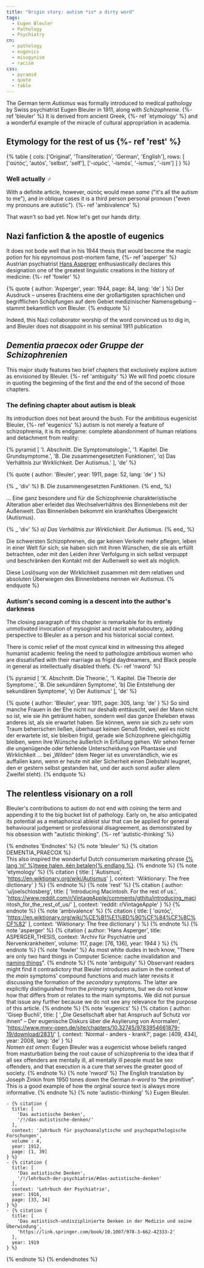 ```yaml
---
title: "Origin story: autism *is* a dirty word"
tags:
  - Eugen Bleuler
  - Pathology
  - Psychiatry
cn:
  - pathology
  - eugenics
  - misogynism
  - racism
css:
  - pyramid
  - quote
  - table
---
```


The German term *Autismus* was formally introduced to medical pathology by Swiss psychiatrist Eugen Bleuler in 1911, along with *Schizophrenie*.
{%- ref 'bleuler' %} 
It is derived from ancient Greek,
{%- ref 'etymology' %}
and a wonderful example of the miracle of cultural appropriation in academia.

## Etymology for the rest of us {%- ref 'rest' %}

{% table {
  cols: ['Original', 'Transliteration', 'German', 'English'],
  rows: [
    ['αὐτός', 'autós', 'selbst', 'self'],
    ['-ισμός', '-ismós', '-ismus', '-ism']
  ]
} %}

### Well actually ♂️ <!-- mansplaining -->

With a definite article, however, αὐτός would mean *same* ("it's all the autism to me"), and in oblique cases it is a third person personal pronoun ("even my pronouns are autistic").
{%- ref 'ambivalence' %}

That wasn't so bad yet. Now let's get our hands dirty.

## Nazi fanfiction & the apostle of eugenics <!-- fanfiction -->

It does not bode well that in his 1944 thesis that would become the magic potion for his epynomous post-mortem fame,
{%- ref 'asperger' %}
Austrian psychiatrist [Hans Asperger](/@hans-asperger/) enthusiastically declares this designation one of the greatest linguistic creations in the history of medicine:
{%- ref 'fowler' %}

{% quote {
  author: 'Asperger',
  year: 1944,
  page: 84,
  lang: 'de'
} %}
Der Ausdruck – unseres Erachtens eine der großartigsten sprachlichen und begrifflichen Schöpfungen auf dem Gebiet medizinischer Namensgebung – stammt bekanntlich von Bleuler.
{% endquote %}

Indeed, this Nazi collaborator worship of the word convinced us to dig in, and Bleuler does not disappoint in his seminal 1911 publication

## *Dementia praecox oder Gruppe der Schizophrenien* <!-- de dementia-praecox -->

This major study features two brief chapters that exclusively explore autism as envisioned by Bleuler.
{%- ref 'ambiguity' %}
We will find poetic closure in quoting the beginning of the first and the end of the second of those chapters.

### The defining chapter about autism is bleak <!-- main-symptoms -->

Its introduction does not beat around the bush. 
For the ambitious eugenicist Bleuler, 
{%- ref 'eugenics' %}
autism is not merely a feature of schizophrenia, it is its endgame: complete abandonment of human relations and detachment from reality:

{% pyramid [
  'I. Abschnitt. Die Symptomatologie.',
  '1. Kapitel. Die Grundsymptome.',
  'B. Die zusammengesetzten Funktionen',
  'α) Das Verhältnis zur Wirklichkeit. Der Autismus.'
], 'de' %}

{% quote {
  author: 'Bleuler',
  year: 1911,
  page: 52,
  lang: 'de'
} %}

  {% _ 'div' %}
    B. Die zusammengesetzten Funktionen.
  {% end_ %}

  ... Eine ganz besondere und für die Schizophrenie charakteristische Alteration aber erleidet das Wechselverhältnis des Binnenlebens mit der Außenwelt. Das Binnenleben bekommt ein krankhaftes Übergewicht (Autismus).

  {% _ 'div' %}
    *α) Das Verhältnis zur Wirklichkeit. Der Autismus.*
  {% end_ %}

  Die schwersten Schizophrenen, die gar keinen Verkehr mehr pflegen, leben in einer Welt für sich; sie haben sich mit ihren Wünschen, die sie als erfüllt betrachten, oder mit den Leiden ihrer Verfolgung in sich selbst verpuppt und beschränken den Kontakt mit der Außenwelt so weit als möglich. 

  Diese Loslösung von der Wirklichkeit zusammen mit dem relativen und absoluten Überwiegen des Binnenlebens nennen wir Autismus. 
{% endquote %}

### Autism's second coming is a descent into the author's darkness <!-- secondary-symptoms -->

The closing paragraph of this chapter is remarkable for its entirely unmotivated invocation of mysoginist and racist whataboutery, adding perspective to Bleuler as a person and his historical social context.

There is comic relief of the most cynical kind in witnessing this alleged humanist academic feeling the need to pathologize ambitious women who are dissatisfied with their marriage as frigid daydreamers, and Black people in general as intellectually disabled thiefs.
{%- ref 'nword' %}

{% pyramid [
  'X. Abschnitt. Die Theorie.',
  '1. Kapitel. Die Theorie der Symptome.',
  'B. Die sekundären Symptome',
  'b) Die Entstehung der sekundären Symptome',
  'γ) Der Autismus'
], 'de' %}

{% quote {
  author: 'Bleuler',
  year: 1911,
  page: 305,
  lang: 'de'
} %}
  So sind manche Frauen in der Ehe nicht nur deshalb enttäuscht, weil der Mann nicht so ist, wie sie ihn geträumt haben, sondern weil das ganze Eheleben etwas anderes ist, als sie erwartet haben. Sie können, wenn sie sich zu sehr vom Traum beherrschen ließen, überhaupt keinen Genuß finden, weil es nicht der erwartete ist, sie bleiben frigid, gerade wie Schizophrene gleichgültig bleiben, wenn ihre Wünsche äußerlich in Erfüllung gehen. Wir sehen ferner die ungenügende oder fehlende Unterscheidung von Phantasie und Wirklichkeit ... bei „Wilden“ (dem Neger  ist es unverständlich, wie es auffallen kann, wenn er heute mit aller Sicherheit einen Diebstahl leugnet, den er gestern selbst gestanden hat, und der auch sonst außer allem  Zweifel steht).
{% endquote %}

## The relentless visionary on a roll

Bleuler's contributions to autism do not end with coining the term and appending it to the big bucket list of pathology. Early on, he also anticipated its potential as a metaphorical ableist slur that can be applied for general behavioural judgement or professional disagreement, as demonstrated by his obsession with "autistic thinking".
{%- ref 'autistic-thinking' %}

{% endnotes 'Endnotes' %}
  {% note 'bleuler' %}
    {% citation DEMENTIA_PRAECOX %}
    <br>
    This also inspired the wonderful Dutch consumerism marketing phrase
    [{% lang 'nl' %}twee halen, één betalen{% endlang %}](https://www.vandale.nl/gratis-woordenboek/nederlands/betekenis/actie).
  {% endnote %}
  {% note 'etymology' %}
    {% citation {
      title: [
        'Autismus',
        'https://en.wiktionary.org/wiki/Autismus'
      ],
      context: 'Wiktionary: The free dictionary'
    } %}
  {% endnote %}
  {% note 'rest' %}
    {% citation {
      author: 'u/joelschlosberg',
      title: [
        'Introducing Macintosh. For the rest of us.', 
        'https://www.reddit.com/r/VintageApple/comments/gthitu/introducing_maci ntosh_for_the_rest_of_us/'
      ],
      context: 'reddit: r/VintageApple'
    } %}
  {% endnote %}
  {% note 'ambivalence' %}
    {% citation {
      title: [
        'αὐτός',
        'https://en.wiktionary.org/wiki/%CE%B1%E1%BD%90%CF%84%CF%8C%CF%82'
      ],
      context: 'Wiktionary: The free dictionary'
    } %}
  {% endnote %}
  {% note 'asperger' %}
    {% citation {
      author: 'Hans Asperger',
      title: ASPERGER_THESIS,
      context: 'Archiv für Psychiatrie und Nervenkrankheiten',
      volume: 117,
      page: [76, 136],
      year: 1944
    } %}
  {% endnote %}
  {% note 'fowler' %}
    As most white dudes in tech know, "There are only two hard things in Computer Science: cache invalidation and [naming things](https://martinfowler.com/bliki/TwoHardThings.html)".
  {% endnote %}
  {% note 'ambiguity' %}
    Observant readers might find it contradictory that Bleuler introduces autism in the context of the *main* symptoms' compound functions and much later revisits it discussing the formation of the *secondary* symptoms. The latter are explicitly distinguished from the *primary* symptoms, but we do not know how that differs from or relates to the main symptoms. We did not pursue that issue any further because we do not see any relevance for the purpose of this article.
  {% endnote %}
  {% note 'eugenics' %}
      {% citation {
        author: 'Gisep Buchli',
        title: [
          '„Die Gesellschaft aber hat Anspruch auf Schutz vor ihnen“ – Der eugenische Diskurs über die Asylierung von Anormalen',
          'https://www.mwv-open.de/site/chapters/10.32745/9783954661879-19/download/2831/'
        ],
        context: 'Normal - anders - krank?',
        page: [409, 434],
        year: 2008,
        lang: 'de'
      } %}
    <br>
    *Nomen est omen<!-- lt -->*: Eugen Bleuler was a *eugen*icist whose beliefs ranged from masturbation being the root cause of schizophrenia to the idea that if all sex offenders are mentally ill, all mentally ill people must be sex offenders, and that execution is a cure that serves the greater good of society.
  {% endnote %}
  {% note 'nword' %}
    The English translation by Joseph Zinkin from 1950 tones down the German *n-word* to “the primitive”. This is a good example of how the orginal source text is always more informative.
  {% endnote %}
  {% note 'autistic-thinking' %}
    Eugen Bleuler.

    - {% citation {
      title: [
        'Das autistische Denken',
        '/!/das-autistische-denken/'
      ],
      context: 'Jahrbuch für psychoanalytische und psychopathologische Forschungen',
      volume : 4,
      year: 1912,
      page: [1, 39]
    } %}
    - {% citation {
      title: [
        'Das autistische Denken',
        '/!/lehrbuch-der-psychiatrie/#das-autistische-denken'
      ],
      context: 'Lehrbuch der Psychiatrie',
      year: 1916,
      page: [33, 34]
    } %}
    - {% citation {
      title: [
        'Das autistisch-undisziplinierte Denken in der Medizin und seine Überwindung',
        'https://link.springer.com/book/10.1007/978-3-662-42333-2'
      ],
      year: 1919
    } %}
  {% endnote %}
{% endendnotes %}
